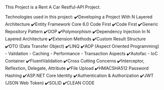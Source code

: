 This Project is a Rent A Car Restful-API Project.

Technologies used in this project:
✔️Developing a Project With N Layered Architecture
✔️Entity Framework Core 6.0 Code First 
✔️Code First
✔️Generic Repository Pattern
✔️OOP
✔️Polymorphism
✔️Dependency Injection In N Layered Architecture
✔️Extension Methods
✔️Custom Result Structure
✔️DTO (Data Transfer Object)
✔️LINQ
✔️AOP (Aspect Oriented Programming) - Validation - Caching - Performance - Transaction Aspects 
✔️Autofac - IoC Container 
✔️FluentValidation 
✔️Cross Cutting Concerns
✔️Interceptor, Reflextion, Delegate, Attribute
✔️File Upload 
✔️HMACSHA512 Password Hashing
✔️ASP.NET Core Identity 
✔️Authentication & Authorization 
✔️JWT (JSON Web Token)
✔️SOLID
✔️CLEAN CODE 
